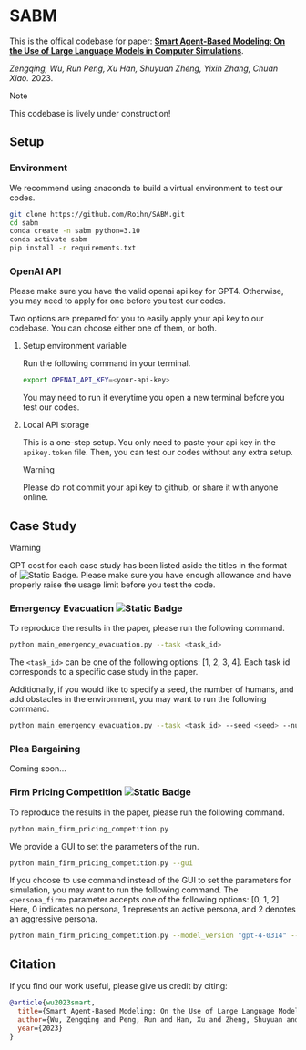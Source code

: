 # SABM

This is the offical codebase for paper:
**[Smart Agent-Based Modeling: On the Use of Large Language Models in Computer Simulations]()**. 

*Zengqing, Wu, Run Peng, Xu Han, Shuyuan Zheng, Yixin Zhang, Chuan Xiao.* 2023. 

> [!NOTE] 
> This codebase is lively under construction!

## Setup

### Environment

We recommend using anaconda to build a virtual environment to test our codes.

```bash
git clone https://github.com/Roihn/SABM.git
cd sabm
conda create -n sabm python=3.10
conda activate sabm
pip install -r requirements.txt
```

### OpenAI API

Please make sure you have the valid openai api key for GPT4. Otherwise, you may need to apply for one before you test our codes. 

Two options are prepared for you to easily apply your api key to our codebase. You can choose either one of them, or both.

1. Setup environment variable

    Run the following command in your terminal.
    
    ```bash
    export OPENAI_API_KEY=<your-api-key>
    ```
    You may need to run it everytime you open a new terminal before you test our codes.

2. Local API storage
    
    This is a one-step setup. You only need to paste your api key in the `apikey.token` file. Then, you can test our codes without any extra setup.

    > [!WARNING]  
    > Please do not commit your api key to github, or share it with anyone online.

## Case Study

> [!WARNING]
> GPT cost for each case study has been listed aside the titles in the format of ![Static Badge](https://img.shields.io/badge/GPT-%24%3F%2Frun-green). 
Please make sure you have enough allowance and have properly raise the usage limit before you test the code.

### Emergency Evacuation ![Static Badge](https://img.shields.io/badge/GPT-%2440%2Frun-green)


To reproduce the results in the paper, please run the following command.

```bash
python main_emergency_evacuation.py --task <task_id>
```

The `<task_id>` can be one of the following options: [1, 2, 3, 4]. Each task id corresponds to a specific case study in the paper.

Additionally, if you would like to specify a seed, the number of humans, and add obstacles in the environment, you may want to run the following command.

```bash
python main_emergency_evacuation.py --task <task_id> --seed <seed> --num_humans <num_humans> --need_obstacle
```


### Plea Bargaining

Coming soon...

### Firm Pricing Competition ![Static Badge](https://img.shields.io/badge/GPT-%24300%2Frun-red)


To reproduce the results in the paper, please run the following command.

```bash
python main_firm_pricing_competition.py
```

We provide a GUI to set the parameters of the run.

```bash
python main_firm_pricing_competition.py --gui
```

If you choose to use command instead of the GUI to set the parameters for simulation, you may want to run the following command.
The `<persona_firm>` parameter accepts one of the following options: [0, 1, 2]. Here, 0 indicates no persona, 1 represents an active persona, and 2 denotes an aggressive persona.

```bash
python main_firm_pricing_competition.py --model_version "gpt-4-0314" --rounds 1000 --output_max_tokens 100 --breakpoint_rounds 20 --persona_firm1 1 --persona_firm2 1 --set_initial_price --cost 2 2 --parameter_a 14 --parameter_d 0.00333333333333 --parameter_beta 0.00666666666666 --initial_price 2 2 --load_data_location "Record-231112-1955-gpt-4-0314" --strategy --has_conversation
```


## Citation

If you find our work useful, please give us credit by citing:

```bibtex
@article{wu2023smart,
  title={Smart Agent-Based Modeling: On the Use of Large Language Models in Computer Simulations},
  author={Wu, Zengqing and Peng, Run and Han, Xu and Zheng, Shuyuan and Zhang, Yixin and Xiao, Chuan},
  year={2023}
}
```
